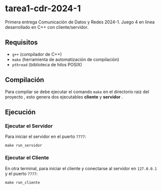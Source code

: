 # tarea1-cdr-2024-1
Primera entrega Comunicación de Datos y Redes 2024-1. Juego 4 en linea desarrollado en C++ con cliente/servidor.

## Requisitos

- `g++` (compilador de C++)
- `make` (herramienta de automatización de compilación)
- `pthread` (biblioteca de hilos POSIX)

## Compilación

Para compilar se debe ejecutar el comando `make` en el directorio raiz del proyecto , esto genera dos ejecutables  **cliente** y **servidor** .

## Ejecución

### Ejecutar el Servidor

Para iniciar el servidor en el puerto `7777`:

`make run_servidor`


### Ejecutar el Cliente

En otra terminal, para iniciar el cliente y conectarse al servidor en `127.0.0.1` y el puerto `7777`:

`make run_cliente`
